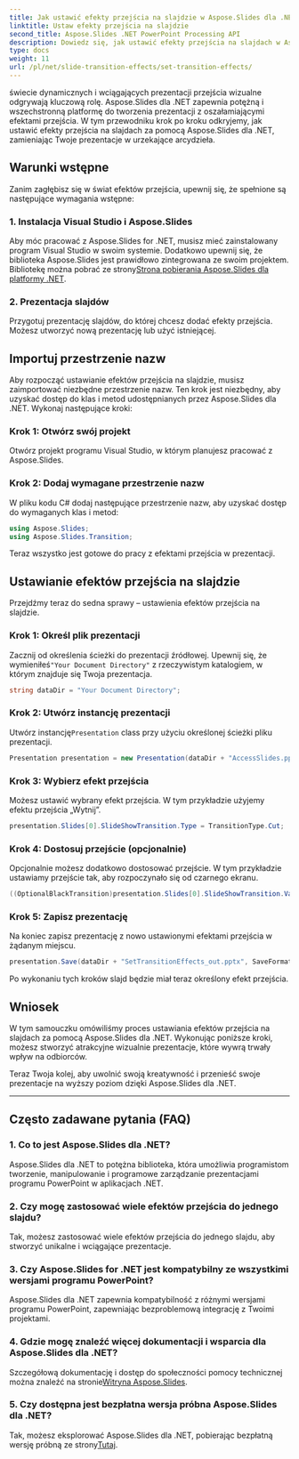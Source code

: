 ```yaml
---
title: Jak ustawić efekty przejścia na slajdzie w Aspose.Slides dla .NET
linktitle: Ustaw efekty przejścia na slajdzie
second_title: Aspose.Slides .NET PowerPoint Processing API
description: Dowiedz się, jak ustawić efekty przejścia na slajdach w Aspose.Slides dla .NET, tworząc oszałamiające wizualnie prezentacje. Postępuj zgodnie z naszym przewodnikiem krok po kroku, aby zapewnić bezproblemową obsługę.
type: docs
weight: 11
url: /pl/net/slide-transition-effects/set-transition-effects/
---
```


świecie dynamicznych i wciągających prezentacji przejścia wizualne odgrywają kluczową rolę. Aspose.Slides dla .NET zapewnia potężną i wszechstronną platformę do tworzenia prezentacji z oszałamiającymi efektami przejścia. W tym przewodniku krok po kroku odkryjemy, jak ustawić efekty przejścia na slajdach za pomocą Aspose.Slides dla .NET, zamieniając Twoje prezentacje w urzekające arcydzieła.

## Warunki wstępne

Zanim zagłębisz się w świat efektów przejścia, upewnij się, że spełnione są następujące wymagania wstępne:

### 1. Instalacja Visual Studio i Aspose.Slides

 Aby móc pracować z Aspose.Slides for .NET, musisz mieć zainstalowany program Visual Studio w swoim systemie. Dodatkowo upewnij się, że biblioteka Aspose.Slides jest prawidłowo zintegrowana ze swoim projektem. Bibliotekę można pobrać ze strony[Strona pobierania Aspose.Slides dla platformy .NET](https://releases.aspose.com/slides/net/).

### 2. Prezentacja slajdów

Przygotuj prezentację slajdów, do której chcesz dodać efekty przejścia. Możesz utworzyć nową prezentację lub użyć istniejącej.

## Importuj przestrzenie nazw

Aby rozpocząć ustawianie efektów przejścia na slajdzie, musisz zaimportować niezbędne przestrzenie nazw. Ten krok jest niezbędny, aby uzyskać dostęp do klas i metod udostępnianych przez Aspose.Slides dla .NET. Wykonaj następujące kroki:

### Krok 1: Otwórz swój projekt

Otwórz projekt programu Visual Studio, w którym planujesz pracować z Aspose.Slides.

### Krok 2: Dodaj wymagane przestrzenie nazw

W pliku kodu C# dodaj następujące przestrzenie nazw, aby uzyskać dostęp do wymaganych klas i metod:

```csharp
using Aspose.Slides;
using Aspose.Slides.Transition;
```

Teraz wszystko jest gotowe do pracy z efektami przejścia w prezentacji.

## Ustawianie efektów przejścia na slajdzie

Przejdźmy teraz do sedna sprawy – ustawienia efektów przejścia na slajdzie.

### Krok 1: Określ plik prezentacji

 Zacznij od określenia ścieżki do prezentacji źródłowej. Upewnij się, że wymieniłeś`"Your Document Directory"` z rzeczywistym katalogiem, w którym znajduje się Twoja prezentacja.

```csharp
string dataDir = "Your Document Directory";
```

### Krok 2: Utwórz instancję prezentacji

 Utwórz instancję`Presentation` class przy użyciu określonej ścieżki pliku prezentacji.

```csharp
Presentation presentation = new Presentation(dataDir + "AccessSlides.pptx");
```

### Krok 3: Wybierz efekt przejścia

Możesz ustawić wybrany efekt przejścia. W tym przykładzie użyjemy efektu przejścia „Wytnij”.

```csharp
presentation.Slides[0].SlideShowTransition.Type = TransitionType.Cut;
```

### Krok 4: Dostosuj przejście (opcjonalnie)

Opcjonalnie możesz dodatkowo dostosować przejście. W tym przykładzie ustawiamy przejście tak, aby rozpoczynało się od czarnego ekranu.

```csharp
((OptionalBlackTransition)presentation.Slides[0].SlideShowTransition.Value).FromBlack = true;
```

### Krok 5: Zapisz prezentację

Na koniec zapisz prezentację z nowo ustawionymi efektami przejścia w żądanym miejscu.

```csharp
presentation.Save(dataDir + "SetTransitionEffects_out.pptx", SaveFormat.Pptx);
```

Po wykonaniu tych kroków slajd będzie miał teraz określony efekt przejścia.

## Wniosek

W tym samouczku omówiliśmy proces ustawiania efektów przejścia na slajdach za pomocą Aspose.Slides dla .NET. Wykonując poniższe kroki, możesz stworzyć atrakcyjne wizualnie prezentacje, które wywrą trwały wpływ na odbiorców.

Teraz Twoja kolej, aby uwolnić swoją kreatywność i przenieść swoje prezentacje na wyższy poziom dzięki Aspose.Slides dla .NET.

---

## Często zadawane pytania (FAQ)

### 1. Co to jest Aspose.Slides dla .NET?

Aspose.Slides dla .NET to potężna biblioteka, która umożliwia programistom tworzenie, manipulowanie i programowe zarządzanie prezentacjami programu PowerPoint w aplikacjach .NET.

### 2. Czy mogę zastosować wiele efektów przejścia do jednego slajdu?

Tak, możesz zastosować wiele efektów przejścia do jednego slajdu, aby stworzyć unikalne i wciągające prezentacje.

### 3. Czy Aspose.Slides for .NET jest kompatybilny ze wszystkimi wersjami programu PowerPoint?

Aspose.Slides dla .NET zapewnia kompatybilność z różnymi wersjami programu PowerPoint, zapewniając bezproblemową integrację z Twoimi projektami.

### 4. Gdzie mogę znaleźć więcej dokumentacji i wsparcia dla Aspose.Slides dla .NET?

 Szczegółową dokumentację i dostęp do społeczności pomocy technicznej można znaleźć na stronie[Witryna Aspose.Slides](https://reference.aspose.com/slides/net/).

### 5. Czy dostępna jest bezpłatna wersja próbna Aspose.Slides dla .NET?

 Tak, możesz eksplorować Aspose.Slides dla .NET, pobierając bezpłatną wersję próbną ze strony[Tutaj](https://releases.aspose.com/).
